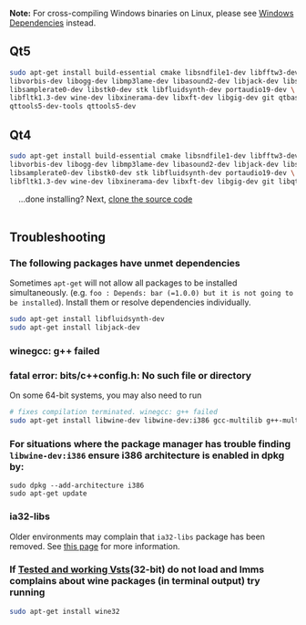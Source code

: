 **Note:** For cross-compiling Windows binaries on Linux, please see [Windows Dependencies](dependencies-windows) instead.

## Qt5
```bash
sudo apt-get install build-essential cmake libsndfile1-dev libfftw3-dev \
libvorbis-dev libogg-dev libmp3lame-dev libasound2-dev libjack-dev libsdl-dev \
libsamplerate0-dev libstk0-dev stk libfluidsynth-dev portaudio19-dev \
libfltk1.3-dev wine-dev libxinerama-dev libxft-dev libgig-dev git qtbase5-dev \
qttools5-dev-tools qttools5-dev
```

## Qt4
```bash
sudo apt-get install build-essential cmake libsndfile1-dev libfftw3-dev \
libvorbis-dev libogg-dev libmp3lame-dev libasound2-dev libjack-dev libsdl-dev \
libsamplerate0-dev libstk0-dev stk libfluidsynth-dev portaudio19-dev \
libfltk1.3-dev wine-dev libxinerama-dev libxft-dev libgig-dev git libqt4-dev 
```

&nbsp;&nbsp;&nbsp;&nbsp;...done installing?  Next, [clone the source code](Compiling#clone-source-code)
<br><!-- End Section--><br>

## Troubleshooting

### The following packages have unmet dependencies
Sometimes `apt-get` will not allow all packages to be installed simultaneously. (e.g. `foo : Depends: bar (=1.0.0) but it is not going to be installed`).  Install them or resolve dependencies individually.

```bash
sudo apt-get install libfluidsynth-dev
sudo apt-get install libjack-dev
```

### winegcc: g++ failed
### fatal error: bits/c++config.h: No such file or directory
On some 64-bit systems, you may also need to run
```bash
# fixes compilation terminated. winegcc: g++ failed
sudo apt-get install libwine-dev libwine-dev:i386 gcc-multilib g++-multilib
```
### For situations where the package manager has trouble finding `libwine-dev:i386` ensure i386 architecture is enabled in dpkg by:
```
sudo dpkg --add-architecture i386
sudo apt-get update
```
### ia32-libs
Older environments may complain that `ia32-libs` package has been removed.  See [this page](http://askubuntu.com/a/107249/412004) for more information.
### If [Tested and working Vsts](https://lmms.io/documentation/Tested_VSTs)(32-bit) do not load and lmms complains about wine packages (in terminal output) try running
```bash
sudo apt-get install wine32
```
